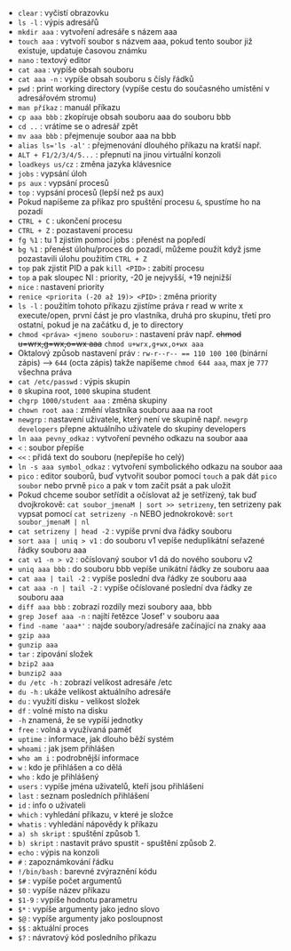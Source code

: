 - `clear` : vyčistí obrazovku
- `ls -l` : výpis adresářů
- `mkdir aaa` : vytvoření adresáře s názem aaa
- `touch aaa` : vytvoří soubor s názvem aaa, pokud tento soubor již existuje, updatuje časovou známku
- `nano` : textový editor
- `cat aaa` : vypíše obsah souboru
- `cat aaa -n` : vypíše obsah souboru s čísly řádků
- `pwd` : print working directory (vypíše cestu do současného umístění v adresářovém stromu)
- `man příkaz` : manuál příkazu
- `cp aaa bbb` : zkopíruje obsah souboru aaa do souboru bbb
- `cd ..` : vrátíme se o adresář zpět
- `mv aaa bbb` : přejmenuje soubor aaa na bbb
- `alias ls='ls -al'` : přejmenování dlouhého příkazu na kratší např.
- `ALT + F1/2/3/4/5...` : přepnutí na jinou virtuální konzoli
- `loadkeys us/cz` : změna jazyka klávesnice
- `jobs` : vypsání úloh
- `ps aux` : vypsání procesů
- `top` : vypsání procesů (lepší než ps aux)
- Pokud napíšeme za příkaz pro spuštění procesu `&`, spustíme ho na pozadí
- `CTRL + C` : ukončení procesu
- `CTRL + Z` : pozastavení procesu
- `fg %1` : tu 1 zjistím pomocí jobs : přenést na popředí
- `bg %1` : přenést úlohu/proces do pozadí, můžeme použít když jsme pozastavili úlohu použitím `CTRL + Z`
- `top` pak zjistit PID a pak `kill <PID>` : zabití procesu
- `top` a pak sloupec NI : priority, -20 je nejvyšší, +19 nejnižší
- `nice` : nastavení priority
- `renice <priorita (-20 až 19)> <PID>` : změna priority
- `ls -l` : použitím tohoto příkazu zjistíme práva r read w write x execute/open, první část je pro vlastníka, druhá pro skupinu, třetí pro ostatní, pokud je na začátku d, je to directory
- `chmod <práva> <jmeno souboru>` : nastavení práv např. ~~chmod u=wrx,g=wx,o=wx aaa~~ `chmod u+wrx,g+wx,o+wx aaa`
- Oktalový způsob nastavení práv : `rw-r--r-- == 110 100 100` (binární zápis) --> `644` (octa zápis) takže napíšeme `chmod 644 aaa`, max je `777` všechna práva
- `cat /etc/passwd` : výpis skupin
- `0` skupina root, `1000` skupina student
- `chgrp 1000/student aaa` : změna skupiny
- `chown root aaa` : změní vlastníka souboru aaa na root
- `newgrp` : nastavení uživatele, který není ve skupině např. `newgrp developers` přepne aktuálního uživatele do skupiny developers
- `ln aaa pevny_odkaz` : vytvoření pevného odkazu na soubor aaa
- `<` : soubor přepíše
- `<<` : přidá text do souboru (nepřepíše ho celý)
- `ln -s aaa symbol_odkaz` : vytvoření symbolického odkazu na soubor aaa
- `pico` : editor souborů, buď vytvořit soubor pomocí `touch` a pak dát `pico soubor` nebo prvně `pico` a pak v tom začít psát a pak uložit
- Pokud chceme soubor setřídit a očíslovat až je setřízený, tak buď dvojkrokově: `cat soubor_jmenaM | sort >> setrizeny`, ten setrizeny pak vypsat pomocí `cat setrizeny -n` NEBO jednokrokově: `sort soubor_jmenaM | nl`
- `cat setrizeny | head -2` : vypíše první dva řádky souboru
- `sort aaa | uniq > v1` : do souboru v1 vepíše neduplikátní seřazené řádky souboru aaa
- `cat v1 -n > v2` : očíslovaný soubor v1 dá do nového souboru v2
- `uniq aaa bbb` : do souboru bbb vepíše unikátní řádky ze souboru aaa
- `cat aaa | tail -2` : vypíše poslední dva řádky ze souboru aaa
- `cat aaa -n | tail -2` : vypíše očíslované poslední dva řádky ze souboru aaa
- `diff aaa bbb` : zobrazí rozdíly mezi soubory aaa, bbb
- `grep Josef aaa -n` : najítí řetězce 'Josef' v souboru aaa
- `find -name 'aaa*'` : najde soubory/adresáře začínající na znaky aaa
- `gzip aaa`
- `gunzip aaa`
- `tar` : zipování složek
- `bzip2 aaa`
- `bunzip2 aaa`
- `du /etc -h` : zobrazí velikost adresáře /etc
- `du -h` : ukáže velikost aktuálního adresáře
- `du` : využití disku - velikost složek
- `df` : volné místo na disku
- `-h` znamená, že se vypíší jednotky
- `free` : volná a využívaná paměť
- `uptime` : informace, jak dlouho běží systém
- `whoami` : jak jsem přihlášen
- `who am i` : podrobnější informace
- `w` : kdo je přihlášen a co dělá
- `who` : kdo je přihlášený
- `users` : vypíše jména uživatelů, kteří jsou přihlášeni
- `last` : seznam posledních přihlášení
- `id` : info o uživateli
- `which` : vyhledání příkazu, v které je složce
- `whatis` : vyhledání nápovědy k příkazu
- `a) sh skript` : spuštění způsob 1.
- `b) skript` : nastavit právo spustit - spuštění způsob 2.
- `echo` : výpis na konzoli
- `#` : zapoznámkování řádku
- `!/bin/bash` : barevné zvýraznění kódu
- `$#` : vypíše počet argumentů
- `$0` : vypíše název příkazu
- `$1-9` : vypíše hodnotu parametru
- `$*` : vypíše argumenty jako jedno slovo
- `$@` : vypíše argumenty jako posloupnost
- `$$` : aktuální proces
- `$?` : návratový kód posledního příkazu